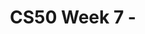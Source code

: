 ---
title: CS50 Week 7 - 
tags: [getting_started, troubleshooting]
keywords:
summary: ""
sidebar: mydoc_sidebar
permalink: week_7
folder: mydoc
---